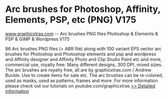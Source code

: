 # Arc brushes for Photoshop, Affinity, Elements, PSP, etc (PNG) V175
www.graphicxtras.com -- Arc brushes PNG files Photoshop & Elements & PSP & GIMP & Wordpress V175

86 Arc brushes PNG files (+ ABR file) along with 100 variant EPS vector arc brushes for Photoshop and Photoshop elements and psp and wordpress and Affinity designer and Affinity Photo and Clip Studio Paint etc and more, commercial use, royalty free. Many different designs, 300 DPI, mixed sizes. The arc brushes are royalty free, all are by graphicxtras.com / Andrew Buckle. Use to create items for sale etc. The arc brushes can be re-colored, used as masks, used as patterns, frames and more. For more information please check out our tutorials on youtube.com/graphicxtras
[>> Detailed information](https://secure.shareit.com/shareit/product.html?productid=300579408&affiliateid=200057808)